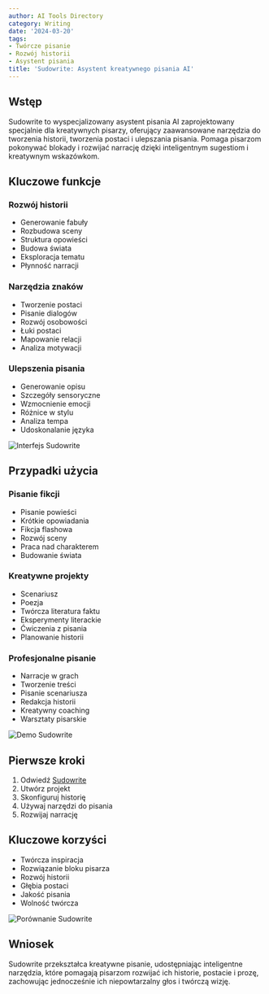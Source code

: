```yaml
---
author: AI Tools Directory
category: Writing
date: '2024-03-20'
tags:
- Twórcze pisanie
- Rozwój historii
- Asystent pisania
title: 'Sudowrite: Asystent kreatywnego pisania AI'
---
```


## Wstęp

Sudowrite to wyspecjalizowany asystent pisania AI zaprojektowany specjalnie dla kreatywnych pisarzy, oferujący zaawansowane narzędzia do tworzenia historii, tworzenia postaci i ulepszania pisania. Pomaga pisarzom pokonywać blokady i rozwijać narrację dzięki inteligentnym sugestiom i kreatywnym wskazówkom.

## Kluczowe funkcje

### Rozwój historii
- Generowanie fabuły
- Rozbudowa sceny
- Struktura opowieści
- Budowa świata
- Eksploracja tematu
- Płynność narracji

### Narzędzia znaków
- Tworzenie postaci
- Pisanie dialogów
- Rozwój osobowości
- Łuki postaci
- Mapowanie relacji
- Analiza motywacji

### Ulepszenia pisania
- Generowanie opisu
- Szczegóły sensoryczne
- Wzmocnienie emocji
- Różnice w stylu
- Analiza tempa
- Udoskonalanie języka

![Interfejs Sudowrite](/imgs/sudowrite/interface.jpg)

## Przypadki użycia

### Pisanie fikcji
- Pisanie powieści
- Krótkie opowiadania
- Fikcja flashowa
- Rozwój sceny
- Praca nad charakterem
- Budowanie świata

### Kreatywne projekty
- Scenariusz
- Poezja
- Twórcza literatura faktu
- Eksperymenty literackie
- Ćwiczenia z pisania
- Planowanie historii

### Profesjonalne pisanie
- Narracje w grach
- Tworzenie treści
- Pisanie scenariusza
- Redakcja historii
- Kreatywny coaching
- Warsztaty pisarskie

![Demo Sudowrite](/imgs/sudowrite/demo.jpg)

## Pierwsze kroki

1. Odwiedź [Sudowrite](https://sudowrite.com)
2. Utwórz projekt
3. Skonfiguruj historię
4. Używaj narzędzi do pisania
5. Rozwijaj narrację

## Kluczowe korzyści

- Twórcza inspiracja
- Rozwiązanie bloku pisarza
- Rozwój historii
- Głębia postaci
- Jakość pisania
- Wolność twórcza

![Porównanie Sudowrite](/imgs/sudowrite/comparison.jpg)

## Wniosek

Sudowrite przekształca kreatywne pisanie, udostępniając inteligentne narzędzia, które pomagają pisarzom rozwijać ich historie, postacie i prozę, zachowując jednocześnie ich niepowtarzalny głos i twórczą wizję.